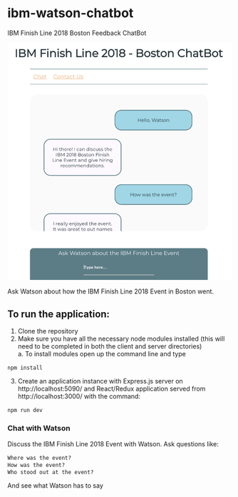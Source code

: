 # ibm-watson-chatbot
IBM Finish Line 2018 Boston Feedback ChatBot 

![demoIntro](./images/demoIntro.png)

Ask Watson about how the IBM Finish Line 2018 Event in Boston went.

## To run the application: 
  1. Clone the repository
  2. Make sure you have all the necessary node modules installed (this will need to be completed in both the client and server      directories)  
   a. To install modules open up the command line and type 
  
    npm install
    
  3. Create an application instance with Express.js server on http://localhost:5090/ and React/Redux application served from        http://localhost:3000/ with the command:
    
    npm run dev
      
  ### Chat with Watson
  Discuss the IBM Finish Line 2018 Event with Watson. Ask questions like:
    
    Where was the event?
    How was the event?
    Who stood out at the event?
 
  And see what Watson has to say   
  

